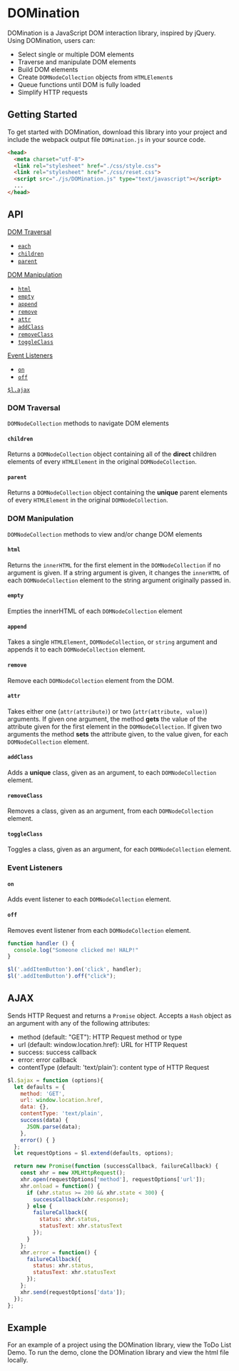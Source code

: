 # DOMination

DOMination is a JavaScript DOM interaction library, inspired by jQuery.  Using DOMination, users can:
  * Select single or multiple DOM elements
  * Traverse and manipulate DOM elements
  * Build DOM elements
  * Create `DOMNodeCollection` objects from `HTMLElement`s
  * Queue functions until DOM is fully loaded
  * Simplify HTTP requests

## Getting Started

To get started with DOMination, download this library into your project and include the webpack output file `DOMination.js` in your source code.

```html
<head>
  <meta charset="utf-8">
  <link rel="stylesheet" href="./css/style.css">
  <link rel="stylesheet" href="./css/reset.css">
  <script src="./js/DOMination.js" type="text/javascript"></script>
  ...
</head>
```

## API

[DOM Traversal](#dom-traversal)  
  * [`each`](#each)  
  * [`children`](#children)  
  * [`parent`](#parent)  

[DOM Manipulation](#dom-manipulation)  
  * [`html`](#html)  
  * [`empty`](#empty)  
  * [`append`](#append)  
  * [`remove`](#remove)  
  * [`attr`](#attr)  
  * [`addClass`](#addclass)  
  * [`removeClass`](#removeclass)  
  * [`toggleClass`](#toggleclass)  

[Event Listeners](#event-listeners)  
  * [`on`](#on)  
  * [`off`](#off)  

[`$l.ajax`](#lajax)  


### DOM Traversal

`DOMNodeCollection` methods to navigate DOM elements

#### `children`
Returns a `DOMNodeCollection` object containing all of the **direct** children elements of every `HTMLElement` in the original `DOMNodeCollection`.

#### `parent`
Returns a `DOMNodeCollection` object containing the **unique** parent elements of every `HTMLElement` in the original `DOMNodeCollection`.  

### DOM Manipulation
`DOMNodeCollection` methods to view and/or change DOM elements

#### `html`
Returns the `innerHTML` for the first element in the `DOMNodeCollection` if no argument is given.  If a string argument is given, it changes the `innerHTML` of each `DOMNodeCollection` element to the string argument originally passed in.

#### `empty`
Empties the innerHTML of each `DOMNodeCollection` element

#### `append`
Takes a single `HTMLElement`, `DOMNodeCollection`, or `string` argument and appends it to each `DOMNodeCollection` element.

#### `remove`
Remove each `DOMNodeCollection` element from the DOM.

#### `attr`
Takes either one (`attr(attribute)`) or two (`attr(attribute, value)`) arguments.  If given one argument, the method **gets** the value of the attribute given for the first element in the `DOMNodeCollection`.  If given two arguments the method **sets** the attribute given, to the value given, for each `DOMNodeCollection` element.

#### `addClass`
Adds a **unique** class, given as an argument, to each `DOMNodeCollection` element.

#### `removeClass`
Removes a class, given as an argument, from each `DOMNodeCollection` element.

#### `toggleClass`
Toggles a class, given as an argument, for each `DOMNodeCollection` element.

### Event Listeners

#### `on`
Adds event listener to each `DOMNodeCollection` element.


#### `off`
Removes event listener from each `DOMNodeCollection` element.

```javascript
function handler () {
  console.log("Someone clicked me! HALP!"
}

$l('.addItemButton').on('click', handler);
$l('.addItemButton').off("click");
```

## AJAX

Sends HTTP Request and returns a `Promise` object.  Accepts a `Hash` object as an argument with any of the following attributes:
  * method (default: "GET"): HTTP Request method or type
  * url (default: window.location.href): URL for HTTP Request
  * success: success callback
  * error: error callback
  * contentType (default: 'text/plain'): content type of HTTP Request

```javascript
$l.$ajax = function (options){
  let defaults = {
    method: 'GET',
    url: window.location.href,
    data: {},
    contentType: 'text/plain',
    success(data) {
      JSON.parse(data);
    },
    error() { }
  };
  let requestOptions = $l.extend(defaults, options);

  return new Promise(function (successCallback, failureCallback) {
    const xhr = new XMLHttpRequest();
    xhr.open(requestOptions['method'], requestOptions['url']);
    xhr.onload = function() {
      if (xhr.status >= 200 && xhr.state < 300) {
        successCallback(xhr.response);
      } else {
        failureCallback({
          status: xhr.status,
          statusText: xhr.statusText
        });
      }
    };
    xhr.error = function() {
      failureCallback({
        status: xhr.status,
        statusText: xhr.statusText
      });
    };
    xhr.send(requestOptions['data']);
  });
};
```

## Example

For an example of a project using the DOMination library, view the ToDo List Demo.  To run the demo, clone the DOMination library and view the html file locally.
